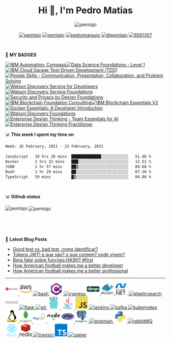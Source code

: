 <h1 align="center">Hi 👋, I'm Pedro Matias</h1>

<p align="center"> <img src="https://komarev.com/ghpvc/?username=pemtajo" alt="pemtajo" /> </p>

<p align="center">
<a href="https://dev.to/pemtajo" target="blank"><img align="center" src="https://cdn.jsdelivr.net/npm/simple-icons@3.0.1/icons/dev-dot-to.svg" alt="pemtajo" height="30" width="30" /></a>
<a href="https://twitter.com/pemtajo" target="blank"><img align="center" src="https://cdn.jsdelivr.net/npm/simple-icons@3.0.1/icons/twitter.svg" alt="pemtajo" height="30" width="30" /></a>
<a href="https://linkedin.com/in/pedromaraujo" target="blank"><img align="center" src="https://cdn.jsdelivr.net/npm/simple-icons@3.0.1/icons/linkedin.svg" alt="pedromaraujo" height="30" width="30" /></a>
<a href="https://medium.com/@pemtajo" target="blank"><img align="center" src="https://cdn.jsdelivr.net/npm/simple-icons@3.0.1/icons/medium.svg" alt="@pemtajo" height="30" width="30" /></a>
<a href="https://stackoverflow.com/users/8581307" target="blank"><img align="center" src="https://cdn.jsdelivr.net/npm/simple-icons@3.0.1/icons/stackoverflow.svg" alt="8581307" height="30" width="30" /></a>
</p>

<br />

📕 **MY BADGES**
<!--START_SECTION:badges-->
<p align="left"><a href="http://www.youracclaim.com/badges/898269f5-5a66-4e3c-97aa-ea4ca6b211a6" title="IBM Automation: Compass"><img src="https://images.youracclaim.com/size/110x110/images/553e31d1-ea8b-4914-a86a-0233d1978d37/ALC-Compass-Badge-600x600.png" alt="IBM Automation: Compass"></img></a><a href="http://www.youracclaim.com/badges/ab9bcce8-3daf-4878-8bc3-37b9658e366e" title="Data Science Foundations - Level 1"><img src="https://images.youracclaim.com/size/110x110/images/5ca7b236-6105-4154-ba22-c8ae12ec1d8c/Data_Sci_Found_Level_1_-_CC_-_2019.png" alt="Data Science Foundations - Level 1"></img></a><a href="http://www.youracclaim.com/badges/d9c9d869-b2e3-4cd2-a77d-7d53197b821e" title="IBM Cloud Garage Test-Driven Development (TDD)"><img src="https://images.youracclaim.com/size/110x110/images/71ea5682-2233-434c-a2c5-dd3f7fb8d5e9/Garage_Method_-_Test_driven_Development_V1_-__Final.png" alt="IBM Cloud Garage Test-Driven Development (TDD)"></img></a><a href="http://www.youracclaim.com/badges/e3408ee5-bb9a-4e84-a7c2-5d3aa83b16ef" title="People Skills - Communication, Presentation, Collaboration, and Problem Solving"><img src="https://images.youracclaim.com/size/110x110/images/973b6bc2-5b3a-4ff2-b40e-1a46fe1b3a56/People-Skills-Communications.png" alt="People Skills - Communication, Presentation, Collaboration, and Problem Solving"></img></a><a href="http://www.youracclaim.com/badges/0506d841-cd61-4c0e-aad9-83714a9920a9" title="Watson Discovery Service for Developers"><img src="https://images.youracclaim.com/size/110x110/images/01774ad1-fbff-4ddc-8b28-fd7953cb7ff6/Watson_Discovery_Service_-_Developers.png" alt="Watson Discovery Service for Developers"></img></a><a href="http://www.youracclaim.com/badges/06796b84-6cb6-40ea-9853-b4b8843e65da" title="Watson Discovery Service Foundations"><img src="https://images.youracclaim.com/size/110x110/images/edeaee50-64ff-42f0-a872-f4e2119ed463/Watson_Discovery_Service_-_Foundations.png" alt="Watson Discovery Service Foundations"></img></a><a href="http://www.youracclaim.com/badges/e4d08b6b-ee34-4fc9-9a1b-87c43a887233" title="Security and Privacy by Design Foundations"><img src="https://images.youracclaim.com/size/110x110/images/c1ca6570-bdc6-40e9-8992-722050788418/Security-_-Privacy-by-Design-Foundational.png" alt="Security and Privacy by Design Foundations"></img></a><a href="http://www.youracclaim.com/badges/42efe367-3744-438a-8c03-59622c69c893" title="IBM Blockchain Foundation Consulting"><img src="https://images.youracclaim.com/size/110x110/images/0b831161-bca5-4118-97c5-df106a5f6515/IBM-Blockchain-Foundation-Consulting.png" alt="IBM Blockchain Foundation Consulting"></img></a><a href="http://www.youracclaim.com/badges/47065bcc-63f9-4b1f-b403-48bcdbc78f54" title="IBM Blockchain Essentials V2"><img src="https://images.youracclaim.com/size/110x110/images/2f9eee24-6834-4595-b2b6-e8e585190a0d/IBM-Blockchain-Essentials-V2.png" alt="IBM Blockchain Essentials V2"></img></a><a href="http://www.youracclaim.com/badges/24bcb006-58f8-494c-85e3-dfee10ea7b57" title="Docker Essentials: A Developer Introduction"><img src="https://images.youracclaim.com/size/110x110/images/08216781-93cb-4ba1-8110-8eb3401fa8ce/Docker_Essentials_-_ISDN.png" alt="Docker Essentials: A Developer Introduction"></img></a><a href="http://www.youracclaim.com/badges/b4f04f7d-a5dd-45bd-bfd1-1a0d29801bf8" title="Watson Discovery Foundations"><img src="https://images.youracclaim.com/size/110x110/images/8c805fb7-b7e1-4b45-b933-7ee09385ea03/Watson_Academy_-_Discovery__-_Foundations.png" alt="Watson Discovery Foundations"></img></a><a href="http://www.youracclaim.com/badges/5e280a76-446b-431a-80f0-7d2dc448a407" title="Enterprise Design Thinking - Team Essentials for AI"><img src="https://images.youracclaim.com/size/110x110/images/09f644d1-eed2-4279-bc49-1e26cddc9d3d/Team_Essentials.png" alt="Enterprise Design Thinking - Team Essentials for AI"></img></a><a href="http://www.youracclaim.com/badges/6267a487-d693-44e6-acb2-d9e17df66e14" title="Enterprise Design Thinking Practitioner"><img src="https://images.youracclaim.com/size/110x110/images/bc08972c-3c7d-4b99-82a0-c94bcca36674/Badges_v8-07_Practitioner.png" alt="Enterprise Design Thinking Practitioner"></img></a></p>
<!--END_SECTION:badges-->

📊 **This week I spent my time on**
<!--START_SECTION:waka-->
```text
Week: 16 February, 2021 - 23 February, 2021

JavaScript   10 hrs 26 mins  █████████████░░░░░░░░░░░░   51.46 % 
Docker       2 hrs 32 mins   ███░░░░░░░░░░░░░░░░░░░░░░   12.51 % 
JSON         1 hr 57 mins    ██▒░░░░░░░░░░░░░░░░░░░░░░   09.66 % 
Bash         1 hr 29 mins    ██░░░░░░░░░░░░░░░░░░░░░░░   07.36 % 
TypeScript   59 mins         █▒░░░░░░░░░░░░░░░░░░░░░░░   04.86 % 
```
<!--END_SECTION:waka-->

<br />

📊 **Github status**

<p><img align="left" src="https://github-readme-stats.vercel.app/api/top-langs/?username=pemtajo&hide=html&theme=dark" alt="pemtajo" /></p>

<p>&nbsp;<img align="center" src="https://github-readme-stats.vercel.app/api?username=pemtajo&show_icons=true&theme=dark" alt="pemtajo" /></p>

<br />
<br />
<br />


📕 **Latest Blog Posts**
<!-- BLOG-POST-LIST:START -->
- [Good test vs. bad test, como identificar?](https://medium.com/devorando/good-test-bad-test-como-identificar-ffd1d43ca034?source=rss-bb908bda42e------2)
- [Tokens JWT! o que são? o que comem? onde vivem?](https://medium.com/devorando/tokens-jwt-o-que-s%C3%A3o-o-que-comem-onde-vivem-f4e85ad37876?source=rss-bb908bda42e------2)
- [Bora falar sobre funções HASH? #first](https://medium.com/devorando/first-bora-falar-sobre-funcoes-hash-a0df1afdfe24?source=rss-bb908bda42e------2)
- [How American football makes me a better developer](https://dev.to/pemtajo/how-american-football-makes-me-a-better-developer-47he)
- [How American football makes me a better professional](https://medium.com/@pemtajo/how-american-football-makes-me-a-better-professional-f100ad5cb9d6?source=rss-bb908bda42e------2)
<!-- BLOG-POST-LIST:END -->

-----------

<p align="left"> <a href="https://angular.io" target="_blank"> <img src="https://raw.githubusercontent.com/devicons/devicon/master/icons/angularjs/angularjs-original-wordmark.svg" alt="angularjs" width="40" height="40"/> </a> <a href="https://aws.amazon.com" target="_blank"> <img src="https://raw.githubusercontent.com/devicons/devicon/master/icons/amazonwebservices/amazonwebservices-original-wordmark.svg" alt="aws" width="40" height="40"/> </a> <a href="https://www.gnu.org/software/bash/" target="_blank"> <img src="https://www.vectorlogo.zone/logos/gnu_bash/gnu_bash-icon.svg" alt="bash" width="40" height="40"/> </a> <a href="https://www.w3schools.com/cs/" target="_blank"> <img src="https://raw.githubusercontent.com/devicons/devicon/master/icons/csharp/csharp-original.svg" alt="csharp" width="40" height="40"/> </a> <a href="https://www.cypress.io" target="_blank"> <img src="https://raw.githubusercontent.com/simple-icons/simple-icons/6e46ec1fc23b60c8fd0d2f2ff46db82e16dbd75f/icons/cypress.svg" alt="cypress" width="40" height="40"/> </a> <a href="https://www.djangoproject.com/" target="_blank"> <img src="https://raw.githubusercontent.com/devicons/devicon/master/icons/django/django-original.svg" alt="django" width="40" height="40"/> </a> <a href="https://www.docker.com/" target="_blank"> <img src="https://raw.githubusercontent.com/devicons/devicon/master/icons/docker/docker-original-wordmark.svg" alt="docker" width="40" height="40"/> </a> <a href="https://dotnet.microsoft.com/" target="_blank"> <img src="https://raw.githubusercontent.com/devicons/devicon/master/icons/dot-net/dot-net-original-wordmark.svg" alt="dotnet" width="40" height="40"/> </a> <a href="https://www.elastic.co" target="_blank"> <img src="https://www.vectorlogo.zone/logos/elastic/elastic-icon.svg" alt="elasticsearch" width="40" height="40"/> </a> <a href="https://expressjs.com" target="_blank"> <img src="https://raw.githubusercontent.com/devicons/devicon/master/icons/express/express-original-wordmark.svg" alt="express" width="40" height="40"/> </a> <a href="https://flask.palletsprojects.com/" target="_blank"> <img src="https://www.vectorlogo.zone/logos/pocoo_flask/pocoo_flask-icon.svg" alt="flask" width="40" height="40"/> </a> <a href="https://git-scm.com/" target="_blank"> <img src="https://www.vectorlogo.zone/logos/git-scm/git-scm-icon.svg" alt="git" width="40" height="40"/> </a> <a href="https://golang.org" target="_blank"> <img src="https://raw.githubusercontent.com/devicons/devicon/master/icons/go/go-original.svg" alt="go" width="40" height="40"/> </a> <a href="https://www.java.com" target="_blank"> <img src="https://raw.githubusercontent.com/devicons/devicon/master/icons/java/java-original.svg" alt="java" width="40" height="40"/> </a> <a href="https://developer.mozilla.org/en-US/docs/Web/JavaScript" target="_blank"> <img src="https://raw.githubusercontent.com/devicons/devicon/master/icons/javascript/javascript-original.svg" alt="javascript" width="40" height="40"/> </a> <a href="https://www.jenkins.io" target="_blank"> <img src="https://www.vectorlogo.zone/logos/jenkins/jenkins-icon.svg" alt="jenkins" width="40" height="40"/> </a> <a href="https://kafka.apache.org/" target="_blank"> <img src="https://www.vectorlogo.zone/logos/apache_kafka/apache_kafka-icon.svg" alt="kafka" width="40" height="40"/> </a> <a href="https://kubernetes.io" target="_blank"> <img src="https://www.vectorlogo.zone/logos/kubernetes/kubernetes-icon.svg" alt="kubernetes" width="40" height="40"/> </a> <a href="https://www.linux.org/" target="_blank"> <img src="https://raw.githubusercontent.com/devicons/devicon/master/icons/linux/linux-original.svg" alt="linux" width="40" height="40"/> </a> <a href="https://www.mongodb.com/" target="_blank"> <img src="https://raw.githubusercontent.com/devicons/devicon/master/icons/mongodb/mongodb-original-wordmark.svg" alt="mongodb" width="40" height="40"/> </a> <a href="https://www.mysql.com/" target="_blank"> <img src="https://raw.githubusercontent.com/devicons/devicon/master/icons/mysql/mysql-original-wordmark.svg" alt="mysql" width="40" height="40"/> </a> <a href="https://nodejs.org" target="_blank"> <img src="https://raw.githubusercontent.com/devicons/devicon/master/icons/nodejs/nodejs-original-wordmark.svg" alt="nodejs" width="40" height="40"/> </a> <a href="https://www.php.net" target="_blank"> <img src="https://raw.githubusercontent.com/devicons/devicon/master/icons/php/php-original.svg" alt="php" width="40" height="40"/> </a> <a href="https://www.postgresql.org" target="_blank"> <img src="https://raw.githubusercontent.com/devicons/devicon/master/icons/postgresql/postgresql-original-wordmark.svg" alt="postgresql" width="40" height="40"/> </a> <a href="https://postman.com" target="_blank"> <img src="https://www.vectorlogo.zone/logos/getpostman/getpostman-icon.svg" alt="postman" width="40" height="40"/> </a> <a href="https://www.python.org" target="_blank"> <img src="https://raw.githubusercontent.com/devicons/devicon/master/icons/python/python-original.svg" alt="python" width="40" height="40"/> </a> <a href="https://www.rabbitmq.com" target="_blank"> <img src="https://www.vectorlogo.zone/logos/rabbitmq/rabbitmq-icon.svg" alt="rabbitMQ" width="40" height="40"/> </a> <a href="https://reactjs.org/" target="_blank"> <img src="https://raw.githubusercontent.com/devicons/devicon/master/icons/react/react-original-wordmark.svg" alt="react" width="40" height="40"/> </a> <a href="https://redis.io" target="_blank"> <img src="https://raw.githubusercontent.com/devicons/devicon/master/icons/redis/redis-original-wordmark.svg" alt="redis" width="40" height="40"/> </a> <a href="https://travis-ci.org" target="_blank"> <img src="https://www.vectorlogo.zone/logos/travis-ci/travis-ci-icon.svg" alt="travisci" width="40" height="40"/> </a> <a href="https://www.typescriptlang.org/" target="_blank"> <img src="https://raw.githubusercontent.com/devicons/devicon/master/icons/typescript/typescript-original.svg" alt="typescript" width="40" height="40"/> </a> <a href="https://zapier.com" target="_blank"> <img src="https://www.vectorlogo.zone/logos/zapier/zapier-icon.svg" alt="zapier" width="40" height="40"/> </a> </p>
